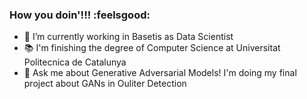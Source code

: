 ### How you doin'!!! :feelsgood:

- 🔭 I’m currently working in Basetis as Data Scientist
- :books: I'm finishing the degree of Computer Science at Universitat Politecnica de Catalunya
- 💬 Ask me about Generative Adversarial Models! I'm doing my final project about GANs in Ouliter Detection

